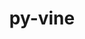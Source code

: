 ---
title: "py-vine"
layout: cache
categories: [package, develop]
meta: {"versions": ["5.0.0"], "compilers": ["gcc@=7.5.0"], "oss": ["ubuntu18.04"], "platforms": ["linux"], "targets": ["x86_64", "x86_64_v3"], "stacks": ["radiuss", "root"], "num_specs": 42, "num_specs_by_stack": {"radiuss": 42, "root": 42}}
spec_details: [{"hash": "bwsh5hgdbrvs6whqtwcwx5mg3bclz5oo", "compiler": "gcc@=7.5.0", "versions": ["5.0.0"], "os": "ubuntu18.04", "platform": "linux", "target": "x86_64", "variants": [], "stacks": ["radiuss", "root"], "size": "-", "tarball": "https://binaries.spack.io/develop/build_cache/linux-ubuntu18.04-x86_64/gcc-7.5.0/py-vine-5.0.0/linux-ubuntu18.04-x86_64-gcc-7.5.0-py-vine-5.0.0-bwsh5hgdbrvs6whqtwcwx5mg3bclz5oo.spack"}, {"hash": "r2yxxo33zukvs4unq24fihpmxtacpjje", "compiler": "gcc@=7.5.0", "versions": ["5.0.0"], "os": "ubuntu18.04", "platform": "linux", "target": "x86_64", "variants": [], "stacks": ["radiuss", "root"], "size": "-", "tarball": "https://binaries.spack.io/develop/build_cache/linux-ubuntu18.04-x86_64/gcc-7.5.0/py-vine-5.0.0/linux-ubuntu18.04-x86_64-gcc-7.5.0-py-vine-5.0.0-r2yxxo33zukvs4unq24fihpmxtacpjje.spack"}, {"hash": "l6k4r55h2ncwkipdjvrud7m3anaw76bt", "compiler": "gcc@=7.5.0", "versions": ["5.0.0"], "os": "ubuntu18.04", "platform": "linux", "target": "x86_64", "variants": [], "stacks": ["radiuss", "root"], "size": "-", "tarball": "https://binaries.spack.io/develop/build_cache/linux-ubuntu18.04-x86_64/gcc-7.5.0/py-vine-5.0.0/linux-ubuntu18.04-x86_64-gcc-7.5.0-py-vine-5.0.0-l6k4r55h2ncwkipdjvrud7m3anaw76bt.spack"}, {"hash": "u5bcyhsdzwp73fmkiodbqyp6hfhb2fuf", "compiler": "gcc@=7.5.0", "versions": ["5.0.0"], "os": "ubuntu18.04", "platform": "linux", "target": "x86_64", "variants": [], "stacks": ["radiuss", "root"], "size": "-", "tarball": "https://binaries.spack.io/develop/build_cache/linux-ubuntu18.04-x86_64/gcc-7.5.0/py-vine-5.0.0/linux-ubuntu18.04-x86_64-gcc-7.5.0-py-vine-5.0.0-u5bcyhsdzwp73fmkiodbqyp6hfhb2fuf.spack"}, {"hash": "rsxqnwaszoly7xgic5ikekkg5w23a3zw", "compiler": "gcc@=7.5.0", "versions": ["5.0.0"], "os": "ubuntu18.04", "platform": "linux", "target": "x86_64", "variants": [], "stacks": ["radiuss", "root"], "size": "-", "tarball": "https://binaries.spack.io/develop/build_cache/linux-ubuntu18.04-x86_64/gcc-7.5.0/py-vine-5.0.0/linux-ubuntu18.04-x86_64-gcc-7.5.0-py-vine-5.0.0-rsxqnwaszoly7xgic5ikekkg5w23a3zw.spack"}, {"hash": "ctxpayeofozrmxmqnc4aw5zvahd3lkod", "compiler": "gcc@=7.5.0", "versions": ["5.0.0"], "os": "ubuntu18.04", "platform": "linux", "target": "x86_64", "variants": [], "stacks": ["radiuss", "root"], "size": "-", "tarball": "https://binaries.spack.io/develop/build_cache/linux-ubuntu18.04-x86_64/gcc-7.5.0/py-vine-5.0.0/linux-ubuntu18.04-x86_64-gcc-7.5.0-py-vine-5.0.0-ctxpayeofozrmxmqnc4aw5zvahd3lkod.spack"}, {"hash": "e3urqovvgtqoxxz246kbsy4qpy6r7vvz", "compiler": "gcc@=7.5.0", "versions": ["5.0.0"], "os": "ubuntu18.04", "platform": "linux", "target": "x86_64", "variants": [], "stacks": ["radiuss", "root"], "size": "-", "tarball": "https://binaries.spack.io/develop/build_cache/linux-ubuntu18.04-x86_64/gcc-7.5.0/py-vine-5.0.0/linux-ubuntu18.04-x86_64-gcc-7.5.0-py-vine-5.0.0-e3urqovvgtqoxxz246kbsy4qpy6r7vvz.spack"}, {"hash": "3xxihvqg2uigosww2tfra5vknbrlhccx", "compiler": "gcc@=7.5.0", "versions": ["5.0.0"], "os": "ubuntu18.04", "platform": "linux", "target": "x86_64", "variants": [], "stacks": ["radiuss", "root"], "size": "-", "tarball": "https://binaries.spack.io/develop/build_cache/linux-ubuntu18.04-x86_64/gcc-7.5.0/py-vine-5.0.0/linux-ubuntu18.04-x86_64-gcc-7.5.0-py-vine-5.0.0-3xxihvqg2uigosww2tfra5vknbrlhccx.spack"}, {"hash": "igj2gjajimju6dg7infkdi6d3xsz7mtf", "compiler": "gcc@=7.5.0", "versions": ["5.0.0"], "os": "ubuntu18.04", "platform": "linux", "target": "x86_64", "variants": [], "stacks": ["radiuss", "root"], "size": "-", "tarball": "https://binaries.spack.io/develop/build_cache/linux-ubuntu18.04-x86_64/gcc-7.5.0/py-vine-5.0.0/linux-ubuntu18.04-x86_64-gcc-7.5.0-py-vine-5.0.0-igj2gjajimju6dg7infkdi6d3xsz7mtf.spack"}, {"hash": "ogtirqjoiuztvnvnoykpyhdjyahrr2tn", "compiler": "gcc@=7.5.0", "versions": ["5.0.0"], "os": "ubuntu18.04", "platform": "linux", "target": "x86_64", "variants": [], "stacks": ["radiuss", "root"], "size": "-", "tarball": "https://binaries.spack.io/develop/build_cache/linux-ubuntu18.04-x86_64/gcc-7.5.0/py-vine-5.0.0/linux-ubuntu18.04-x86_64-gcc-7.5.0-py-vine-5.0.0-ogtirqjoiuztvnvnoykpyhdjyahrr2tn.spack"}, {"hash": "z2o2itl2unwajctxvbnmgxeixv6jnmww", "compiler": "gcc@=7.5.0", "versions": ["5.0.0"], "os": "ubuntu18.04", "platform": "linux", "target": "x86_64", "variants": [], "stacks": ["radiuss", "root"], "size": "-", "tarball": "https://binaries.spack.io/develop/build_cache/linux-ubuntu18.04-x86_64/gcc-7.5.0/py-vine-5.0.0/linux-ubuntu18.04-x86_64-gcc-7.5.0-py-vine-5.0.0-z2o2itl2unwajctxvbnmgxeixv6jnmww.spack"}, {"hash": "cieseuxw7h6f2kgzhjdxcilawwnqtlje", "compiler": "gcc@=7.5.0", "versions": ["5.0.0"], "os": "ubuntu18.04", "platform": "linux", "target": "x86_64", "variants": ["build_system=python_pip"], "stacks": ["radiuss", "root"], "size": "-", "tarball": "https://binaries.spack.io/develop/build_cache/linux-ubuntu18.04-x86_64/gcc-7.5.0/py-vine-5.0.0/linux-ubuntu18.04-x86_64-gcc-7.5.0-py-vine-5.0.0-cieseuxw7h6f2kgzhjdxcilawwnqtlje.spack"}, {"hash": "snd33p62dy2bixqn2za3qtyqqlqad64c", "compiler": "gcc@=7.5.0", "versions": ["5.0.0"], "os": "ubuntu18.04", "platform": "linux", "target": "x86_64", "variants": [], "stacks": ["radiuss", "root"], "size": "-", "tarball": "https://binaries.spack.io/develop/build_cache/linux-ubuntu18.04-x86_64/gcc-7.5.0/py-vine-5.0.0/linux-ubuntu18.04-x86_64-gcc-7.5.0-py-vine-5.0.0-snd33p62dy2bixqn2za3qtyqqlqad64c.spack"}, {"hash": "giuce5js3ixazvsp7j7sqoen5rhxeuog", "compiler": "gcc@=7.5.0", "versions": ["5.0.0"], "os": "ubuntu18.04", "platform": "linux", "target": "x86_64", "variants": [], "stacks": ["radiuss", "root"], "size": "-", "tarball": "https://binaries.spack.io/develop/build_cache/linux-ubuntu18.04-x86_64/gcc-7.5.0/py-vine-5.0.0/linux-ubuntu18.04-x86_64-gcc-7.5.0-py-vine-5.0.0-giuce5js3ixazvsp7j7sqoen5rhxeuog.spack"}, {"hash": "zvykjpg6rxouvfgzmuoplmzkqpdljrpb", "compiler": "gcc@=7.5.0", "versions": ["5.0.0"], "os": "ubuntu18.04", "platform": "linux", "target": "x86_64", "variants": [], "stacks": ["radiuss", "root"], "size": "-", "tarball": "https://binaries.spack.io/develop/build_cache/linux-ubuntu18.04-x86_64/gcc-7.5.0/py-vine-5.0.0/linux-ubuntu18.04-x86_64-gcc-7.5.0-py-vine-5.0.0-zvykjpg6rxouvfgzmuoplmzkqpdljrpb.spack"}, {"hash": "kxqls45zvjitfnxtwns5q5o4ci7rosz4", "compiler": "gcc@=7.5.0", "versions": ["5.0.0"], "os": "ubuntu18.04", "platform": "linux", "target": "x86_64", "variants": [], "stacks": ["radiuss", "root"], "size": "-", "tarball": "https://binaries.spack.io/develop/build_cache/linux-ubuntu18.04-x86_64/gcc-7.5.0/py-vine-5.0.0/linux-ubuntu18.04-x86_64-gcc-7.5.0-py-vine-5.0.0-kxqls45zvjitfnxtwns5q5o4ci7rosz4.spack"}, {"hash": "7gwhiq5jc7ju4mcyi5posi7sy3s3gdxf", "compiler": "gcc@=7.5.0", "versions": ["5.0.0"], "os": "ubuntu18.04", "platform": "linux", "target": "x86_64", "variants": [], "stacks": ["radiuss", "root"], "size": "-", "tarball": "https://binaries.spack.io/develop/build_cache/linux-ubuntu18.04-x86_64/gcc-7.5.0/py-vine-5.0.0/linux-ubuntu18.04-x86_64-gcc-7.5.0-py-vine-5.0.0-7gwhiq5jc7ju4mcyi5posi7sy3s3gdxf.spack"}, {"hash": "332k7a7qlk2wkk55qwglmso64ifmse2q", "compiler": "gcc@=7.5.0", "versions": ["5.0.0"], "os": "ubuntu18.04", "platform": "linux", "target": "x86_64", "variants": [], "stacks": ["radiuss", "root"], "size": "-", "tarball": "https://binaries.spack.io/develop/build_cache/linux-ubuntu18.04-x86_64/gcc-7.5.0/py-vine-5.0.0/linux-ubuntu18.04-x86_64-gcc-7.5.0-py-vine-5.0.0-332k7a7qlk2wkk55qwglmso64ifmse2q.spack"}, {"hash": "adly52ix33wq64c57c3dha5trlyosd2u", "compiler": "gcc@=7.5.0", "versions": ["5.0.0"], "os": "ubuntu18.04", "platform": "linux", "target": "x86_64", "variants": ["build_system=python_pip"], "stacks": ["radiuss", "root"], "size": "-", "tarball": "https://binaries.spack.io/develop/build_cache/linux-ubuntu18.04-x86_64/gcc-7.5.0/py-vine-5.0.0/linux-ubuntu18.04-x86_64-gcc-7.5.0-py-vine-5.0.0-adly52ix33wq64c57c3dha5trlyosd2u.spack"}, {"hash": "j63trquqp44si6v7irvm3tszznpvvc45", "compiler": "gcc@=7.5.0", "versions": ["5.0.0"], "os": "ubuntu18.04", "platform": "linux", "target": "x86_64", "variants": [], "stacks": ["radiuss", "root"], "size": "-", "tarball": "https://binaries.spack.io/develop/build_cache/linux-ubuntu18.04-x86_64/gcc-7.5.0/py-vine-5.0.0/linux-ubuntu18.04-x86_64-gcc-7.5.0-py-vine-5.0.0-j63trquqp44si6v7irvm3tszznpvvc45.spack"}, {"hash": "c3keshrchq7lhcxsmwolwjczmjbvommp", "compiler": "gcc@=7.5.0", "versions": ["5.0.0"], "os": "ubuntu18.04", "platform": "linux", "target": "x86_64", "variants": [], "stacks": ["radiuss", "root"], "size": "-", "tarball": "https://binaries.spack.io/develop/build_cache/linux-ubuntu18.04-x86_64/gcc-7.5.0/py-vine-5.0.0/linux-ubuntu18.04-x86_64-gcc-7.5.0-py-vine-5.0.0-c3keshrchq7lhcxsmwolwjczmjbvommp.spack"}, {"hash": "kt5xfrq2d3guatzeynv5max246rldjbu", "compiler": "gcc@=7.5.0", "versions": ["5.0.0"], "os": "ubuntu18.04", "platform": "linux", "target": "x86_64", "variants": [], "stacks": ["radiuss", "root"], "size": "-", "tarball": "https://binaries.spack.io/develop/build_cache/linux-ubuntu18.04-x86_64/gcc-7.5.0/py-vine-5.0.0/linux-ubuntu18.04-x86_64-gcc-7.5.0-py-vine-5.0.0-kt5xfrq2d3guatzeynv5max246rldjbu.spack"}, {"hash": "iuwxsedtd3fhygc3q25bg4aec2eoubni", "compiler": "gcc@=7.5.0", "versions": ["5.0.0"], "os": "ubuntu18.04", "platform": "linux", "target": "x86_64", "variants": ["build_system=python_pip"], "stacks": ["radiuss", "root"], "size": "-", "tarball": "https://binaries.spack.io/develop/build_cache/linux-ubuntu18.04-x86_64/gcc-7.5.0/py-vine-5.0.0/linux-ubuntu18.04-x86_64-gcc-7.5.0-py-vine-5.0.0-iuwxsedtd3fhygc3q25bg4aec2eoubni.spack"}, {"hash": "t3gw4fgepze64w6cdxu7fj4ap7khsahd", "compiler": "gcc@=7.5.0", "versions": ["5.0.0"], "os": "ubuntu18.04", "platform": "linux", "target": "x86_64", "variants": [], "stacks": ["radiuss", "root"], "size": "-", "tarball": "https://binaries.spack.io/develop/build_cache/linux-ubuntu18.04-x86_64/gcc-7.5.0/py-vine-5.0.0/linux-ubuntu18.04-x86_64-gcc-7.5.0-py-vine-5.0.0-t3gw4fgepze64w6cdxu7fj4ap7khsahd.spack"}, {"hash": "5adnt7s3ggl2ec6qv7zakdohrzc7sivz", "compiler": "gcc@=7.5.0", "versions": ["5.0.0"], "os": "ubuntu18.04", "platform": "linux", "target": "x86_64", "variants": [], "stacks": ["radiuss", "root"], "size": "-", "tarball": "https://binaries.spack.io/develop/build_cache/linux-ubuntu18.04-x86_64/gcc-7.5.0/py-vine-5.0.0/linux-ubuntu18.04-x86_64-gcc-7.5.0-py-vine-5.0.0-5adnt7s3ggl2ec6qv7zakdohrzc7sivz.spack"}, {"hash": "7izyqbzphspi5xtewzfqtwzmmn3gg6ut", "compiler": "gcc@=7.5.0", "versions": ["5.0.0"], "os": "ubuntu18.04", "platform": "linux", "target": "x86_64", "variants": ["build_system=python_pip"], "stacks": ["radiuss", "root"], "size": "-", "tarball": "https://binaries.spack.io/develop/build_cache/linux-ubuntu18.04-x86_64/gcc-7.5.0/py-vine-5.0.0/linux-ubuntu18.04-x86_64-gcc-7.5.0-py-vine-5.0.0-7izyqbzphspi5xtewzfqtwzmmn3gg6ut.spack"}, {"hash": "v6p5ozssfx2aglmc6vzjgypfjdovqdlw", "compiler": "gcc@=7.5.0", "versions": ["5.0.0"], "os": "ubuntu18.04", "platform": "linux", "target": "x86_64", "variants": [], "stacks": ["radiuss", "root"], "size": "-", "tarball": "https://binaries.spack.io/develop/build_cache/linux-ubuntu18.04-x86_64/gcc-7.5.0/py-vine-5.0.0/linux-ubuntu18.04-x86_64-gcc-7.5.0-py-vine-5.0.0-v6p5ozssfx2aglmc6vzjgypfjdovqdlw.spack"}, {"hash": "khvalytpjevj7iy3llzbrev7dv23tiet", "compiler": "gcc@=7.5.0", "versions": ["5.0.0"], "os": "ubuntu18.04", "platform": "linux", "target": "x86_64", "variants": [], "stacks": ["radiuss", "root"], "size": "-", "tarball": "https://binaries.spack.io/develop/build_cache/linux-ubuntu18.04-x86_64/gcc-7.5.0/py-vine-5.0.0/linux-ubuntu18.04-x86_64-gcc-7.5.0-py-vine-5.0.0-khvalytpjevj7iy3llzbrev7dv23tiet.spack"}, {"hash": "jcz7cageebwov23bytte3jaqwzqiaslb", "compiler": "gcc@=7.5.0", "versions": ["5.0.0"], "os": "ubuntu18.04", "platform": "linux", "target": "x86_64", "variants": [], "stacks": ["radiuss", "root"], "size": "-", "tarball": "https://binaries.spack.io/develop/build_cache/linux-ubuntu18.04-x86_64/gcc-7.5.0/py-vine-5.0.0/linux-ubuntu18.04-x86_64-gcc-7.5.0-py-vine-5.0.0-jcz7cageebwov23bytte3jaqwzqiaslb.spack"}, {"hash": "f42wltp2pqp6gufek2en73ori43cw75n", "compiler": "gcc@=7.5.0", "versions": ["5.0.0"], "os": "ubuntu18.04", "platform": "linux", "target": "x86_64", "variants": [], "stacks": ["radiuss", "root"], "size": "-", "tarball": "https://binaries.spack.io/develop/build_cache/linux-ubuntu18.04-x86_64/gcc-7.5.0/py-vine-5.0.0/linux-ubuntu18.04-x86_64-gcc-7.5.0-py-vine-5.0.0-f42wltp2pqp6gufek2en73ori43cw75n.spack"}, {"hash": "mp7ap7azj42cxv322shdzgwals43nedc", "compiler": "gcc@=7.5.0", "versions": ["5.0.0"], "os": "ubuntu18.04", "platform": "linux", "target": "x86_64", "variants": [], "stacks": ["radiuss", "root"], "size": "-", "tarball": "https://binaries.spack.io/develop/build_cache/linux-ubuntu18.04-x86_64/gcc-7.5.0/py-vine-5.0.0/linux-ubuntu18.04-x86_64-gcc-7.5.0-py-vine-5.0.0-mp7ap7azj42cxv322shdzgwals43nedc.spack"}, {"hash": "vux64mvzxcqpb2bxrsjl6qvpuhi65vmp", "compiler": "gcc@=7.5.0", "versions": ["5.0.0"], "os": "ubuntu18.04", "platform": "linux", "target": "x86_64", "variants": [], "stacks": ["radiuss", "root"], "size": "-", "tarball": "https://binaries.spack.io/develop/build_cache/linux-ubuntu18.04-x86_64/gcc-7.5.0/py-vine-5.0.0/linux-ubuntu18.04-x86_64-gcc-7.5.0-py-vine-5.0.0-vux64mvzxcqpb2bxrsjl6qvpuhi65vmp.spack"}, {"hash": "amkhiuzcv37hykqm2bvykh67rqjvk4xh", "compiler": "gcc@=7.5.0", "versions": ["5.0.0"], "os": "ubuntu18.04", "platform": "linux", "target": "x86_64", "variants": [], "stacks": ["radiuss", "root"], "size": "-", "tarball": "https://binaries.spack.io/develop/build_cache/linux-ubuntu18.04-x86_64/gcc-7.5.0/py-vine-5.0.0/linux-ubuntu18.04-x86_64-gcc-7.5.0-py-vine-5.0.0-amkhiuzcv37hykqm2bvykh67rqjvk4xh.spack"}, {"hash": "wcysygx4dlepphtuqfwy2e7zcj2rs4qx", "compiler": "gcc@=7.5.0", "versions": ["5.0.0"], "os": "ubuntu18.04", "platform": "linux", "target": "x86_64", "variants": [], "stacks": ["radiuss", "root"], "size": "-", "tarball": "https://binaries.spack.io/develop/build_cache/linux-ubuntu18.04-x86_64/gcc-7.5.0/py-vine-5.0.0/linux-ubuntu18.04-x86_64-gcc-7.5.0-py-vine-5.0.0-wcysygx4dlepphtuqfwy2e7zcj2rs4qx.spack"}, {"hash": "xhmsg4hki7u7mtsnuqaf5zhwn4a36ibi", "compiler": "gcc@=7.5.0", "versions": ["5.0.0"], "os": "ubuntu18.04", "platform": "linux", "target": "x86_64_v3", "variants": ["build_system=python_pip"], "stacks": ["radiuss", "root"], "size": "-", "tarball": "https://binaries.spack.io/develop/build_cache/linux-ubuntu18.04-x86_64_v3/gcc-7.5.0/py-vine-5.0.0/linux-ubuntu18.04-x86_64_v3-gcc-7.5.0-py-vine-5.0.0-xhmsg4hki7u7mtsnuqaf5zhwn4a36ibi.spack"}, {"hash": "2h7rdm54jy4z6nzryfxmbdpyqbf3li57", "compiler": "gcc@=7.5.0", "versions": ["5.0.0"], "os": "ubuntu18.04", "platform": "linux", "target": "x86_64_v3", "variants": ["build_system=python_pip"], "stacks": ["radiuss", "root"], "size": "-", "tarball": "https://binaries.spack.io/develop/build_cache/linux-ubuntu18.04-x86_64_v3/gcc-7.5.0/py-vine-5.0.0/linux-ubuntu18.04-x86_64_v3-gcc-7.5.0-py-vine-5.0.0-2h7rdm54jy4z6nzryfxmbdpyqbf3li57.spack"}, {"hash": "r2cjlo7z3rqs42cjfcw6okcmqswef3qb", "compiler": "gcc@=7.5.0", "versions": ["5.0.0"], "os": "ubuntu18.04", "platform": "linux", "target": "x86_64_v3", "variants": ["build_system=python_pip"], "stacks": ["radiuss", "root"], "size": "-", "tarball": "https://binaries.spack.io/develop/build_cache/linux-ubuntu18.04-x86_64_v3/gcc-7.5.0/py-vine-5.0.0/linux-ubuntu18.04-x86_64_v3-gcc-7.5.0-py-vine-5.0.0-r2cjlo7z3rqs42cjfcw6okcmqswef3qb.spack"}, {"hash": "2zozrqyrvjtnq55vryagzlbfykjnzfxg", "compiler": "gcc@=7.5.0", "versions": ["5.0.0"], "os": "ubuntu18.04", "platform": "linux", "target": "x86_64_v3", "variants": ["build_system=python_pip"], "stacks": ["radiuss", "root"], "size": "-", "tarball": "https://binaries.spack.io/develop/build_cache/linux-ubuntu18.04-x86_64_v3/gcc-7.5.0/py-vine-5.0.0/linux-ubuntu18.04-x86_64_v3-gcc-7.5.0-py-vine-5.0.0-2zozrqyrvjtnq55vryagzlbfykjnzfxg.spack"}, {"hash": "dvtywqjrpslukxvqegw6npjpzbkxnvhe", "compiler": "gcc@=7.5.0", "versions": ["5.0.0"], "os": "ubuntu18.04", "platform": "linux", "target": "x86_64_v3", "variants": ["build_system=python_pip"], "stacks": ["radiuss", "root"], "size": "-", "tarball": "https://binaries.spack.io/develop/build_cache/linux-ubuntu18.04-x86_64_v3/gcc-7.5.0/py-vine-5.0.0/linux-ubuntu18.04-x86_64_v3-gcc-7.5.0-py-vine-5.0.0-dvtywqjrpslukxvqegw6npjpzbkxnvhe.spack"}, {"hash": "i6cxb3uzxv64j4qd7uc2up364ayiz2vh", "compiler": "gcc@=7.5.0", "versions": ["5.0.0"], "os": "ubuntu18.04", "platform": "linux", "target": "x86_64_v3", "variants": ["build_system=python_pip"], "stacks": ["radiuss", "root"], "size": "-", "tarball": "https://binaries.spack.io/develop/build_cache/linux-ubuntu18.04-x86_64_v3/gcc-7.5.0/py-vine-5.0.0/linux-ubuntu18.04-x86_64_v3-gcc-7.5.0-py-vine-5.0.0-i6cxb3uzxv64j4qd7uc2up364ayiz2vh.spack"}, {"hash": "invoyln3fzgpcjhgh7wywbeintepyboy", "compiler": "gcc@=7.5.0", "versions": ["5.0.0"], "os": "ubuntu18.04", "platform": "linux", "target": "x86_64_v3", "variants": ["build_system=python_pip"], "stacks": ["radiuss", "root"], "size": "-", "tarball": "https://binaries.spack.io/develop/build_cache/linux-ubuntu18.04-x86_64_v3/gcc-7.5.0/py-vine-5.0.0/linux-ubuntu18.04-x86_64_v3-gcc-7.5.0-py-vine-5.0.0-invoyln3fzgpcjhgh7wywbeintepyboy.spack"}, {"hash": "itvw24tjmt5r6bya4gvclnpaykt2xp4w", "compiler": "gcc@=7.5.0", "versions": ["5.0.0"], "os": "ubuntu18.04", "platform": "linux", "target": "x86_64_v3", "variants": ["build_system=python_pip"], "stacks": ["radiuss", "root"], "size": "-", "tarball": "https://binaries.spack.io/develop/build_cache/linux-ubuntu18.04-x86_64_v3/gcc-7.5.0/py-vine-5.0.0/linux-ubuntu18.04-x86_64_v3-gcc-7.5.0-py-vine-5.0.0-itvw24tjmt5r6bya4gvclnpaykt2xp4w.spack"}]
---